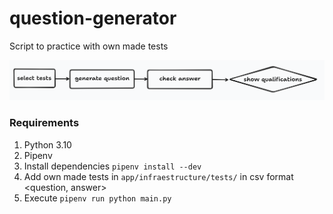 # question-generator
Script to practice with own made tests

![diseño](design.png)
### Requirements
1. Python 3.10
2. Pipenv
3. Install dependencies `pipenv install --dev`
4. Add own made tests in `app/infraestructure/tests/` in csv format <question, answer>
5. Execute `pipenv run python main.py`

